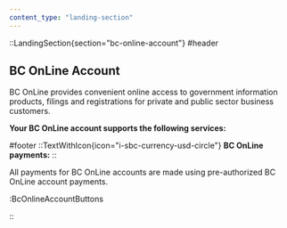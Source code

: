 ```yaml
---
content_type: "landing-section"
---
```


::LandingSection{section="bc-online-account"}
#header
## BC OnLine Account

BC OnLine provides convenient online access to government information products, filings and registrations for private and public sector business customers.

**Your BC OnLine account supports the following services:**

#footer
::TextWithIcon{icon="i-sbc-currency-usd-circle"}
**BC OnLine payments:**
::

All payments for BC OnLine accounts are made using pre-authorized BC OnLine account payments.

:BcOnlineAccountButtons

::